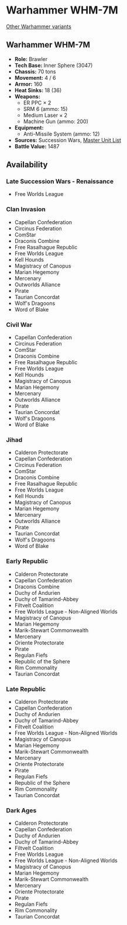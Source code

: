 # Warhammer WHM-7M

[Other Warhammer variants](../warhammer.md)

## Warhammer WHM-7M
- **Role:** Brawler
- **Tech Base:** Inner Sphere (3047)
- **Chassis:** 70 tons
- **Movement:** 4 / 6
- **Armor:** 160
- **Heat Sinks:** 18 (36)
- **Weapons:**
  - ER PPC × 2
  - SRM 6 (ammo: 15)
  - Medium Laser × 2
  - Machine Gun (ammo: 200)
- **Equipment:**
  - Anti-Missile System (ammo: 12)
- **Sources:** Succession Wars, [Master Unit List](http://masterunitlist.info/Unit/Details/3492/warhammer-whm-7m)
- **Battle Value:** 1487

## Availability

### Late Succession Wars - Renaissance
- Free Worlds League

### Clan Invasion
- Capellan Confederation
- Circinus Federation
- ComStar
- Draconis Combine
- Free Rasalhague Republic
- Free Worlds League
- Kell Hounds
- Magistracy of Canopus
- Marian Hegemony
- Mercenary
- Outworlds Alliance
- Pirate
- Taurian Concordat
- Wolf's Dragoons
- Word of Blake

### Civil War
- Capellan Confederation
- Circinus Federation
- ComStar
- Draconis Combine
- Free Rasalhague Republic
- Free Worlds League
- Kell Hounds
- Magistracy of Canopus
- Marian Hegemony
- Mercenary
- Outworlds Alliance
- Pirate
- Taurian Concordat
- Wolf's Dragoons
- Word of Blake

### Jihad
- Calderon Protectorate
- Capellan Confederation
- Circinus Federation
- ComStar
- Draconis Combine
- Free Rasalhague Republic
- Free Worlds League
- Kell Hounds
- Magistracy of Canopus
- Marian Hegemony
- Mercenary
- Outworlds Alliance
- Pirate
- Taurian Concordat
- Wolf's Dragoons
- Word of Blake

### Early Republic
- Calderon Protectorate
- Capellan Confederation
- Draconis Combine
- Duchy of Andurien
- Duchy of Tamarind-Abbey
- Filtvelt Coalition
- Free Worlds League - Non-Aligned Worlds
- Magistracy of Canopus
- Marian Hegemony
- Marik-Stewart Commonwealth
- Mercenary
- Oriente Protectorate
- Pirate
- Regulan Fiefs
- Republic of the Sphere
- Rim Commonality
- Taurian Concordat

### Late Republic
- Calderon Protectorate
- Capellan Confederation
- Duchy of Andurien
- Duchy of Tamarind-Abbey
- Filtvelt Coalition
- Free Worlds League - Non-Aligned Worlds
- Magistracy of Canopus
- Marian Hegemony
- Marik-Stewart Commonwealth
- Mercenary
- Oriente Protectorate
- Pirate
- Regulan Fiefs
- Republic of the Sphere
- Rim Commonality
- Taurian Concordat

### Dark Ages
- Calderon Protectorate
- Capellan Confederation
- Duchy of Andurien
- Duchy of Tamarind-Abbey
- Filtvelt Coalition
- Free Worlds League
- Free Worlds League - Non-Aligned Worlds
- Magistracy of Canopus
- Marian Hegemony
- Marik-Stewart Commonwealth
- Mercenary
- Oriente Protectorate
- Pirate
- Regulan Fiefs
- Rim Commonality
- Taurian Concordat

